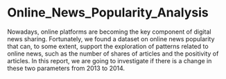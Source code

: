 # Online_News_Popularity_Analysis
Nowadays, online platforms are becoming the key component of digital news sharing. Fortunately, we found a dataset on online news popularity that can, to some extent, support the exploration of patterns related to online news, such as the number of shares of articles and the positivity of articles. In this report, we are going to investigate if there is a change in these two parameters from 2013 to 2014.
